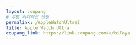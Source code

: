 ```yaml
---
layout: coupang
# 쿠팡 리디렉션 셋팅
permalink: /AppleWatchUltra2
title: Apple Watch Ultra
coupang_link: https://link.coupang.com/a/biFays
---
```


